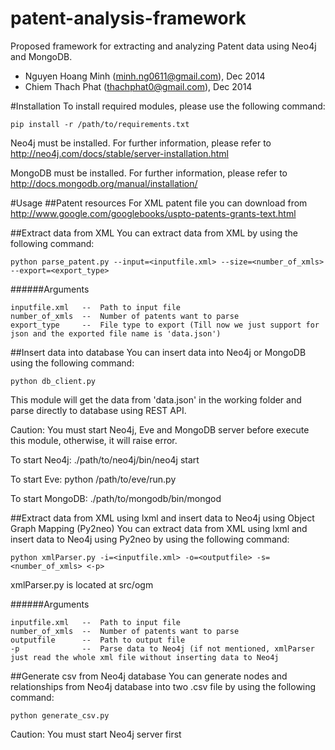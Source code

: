 patent-analysis-framework
=========================

Proposed framework for extracting and analyzing Patent data using Neo4j and MongoDB.

- Nguyen Hoang Minh (minh.ng0611@gmail.com), Dec 2014
- Chiem Thach Phat (thachphat0@gmail.com), Dec 2014

#Installation
To install required modules, please use the following command:

```pip install -r /path/to/requirements.txt```

Neo4j must be installed. For further information, please refer to http://neo4j.com/docs/stable/server-installation.html

MongoDB must be installed. For further information, please refer to http://docs.mongodb.org/manual/installation/

#Usage
##Patent resources
For XML patent file you can download from http://www.google.com/googlebooks/uspto-patents-grants-text.html

##Extract data from XML
You can extract data from XML by using the following command:

```python parse_patent.py --input=<inputfile.xml> --size=<number_of_xmls> --export=<export_type>```

######Arguments
```
inputfile.xml	--	Path to input file
number_of_xmls	--	Number of patents want to parse
export_type		--	File type to export (Till now we just support for json and the exported file name is 'data.json')
```

##Insert data into database
You can insert data into Neo4j or MongoDB using the following command:

```python db_client.py```

This module will get the data from 'data.json' in the working folder and parse directly to database using REST API.

Caution: You must start Neo4j, Eve and MongoDB server before execute this module, otherwise, it will raise error.

To start Neo4j: ./path/to/neo4j/bin/neo4j start

To start Eve: python /path/to/eve/run.py

To start MongoDB: ./path/to/mongodb/bin/mongod

##Extract data from XML using lxml and insert data to Neo4j using Object Graph Mapping (Py2neo)
You can extract data from XML using lxml and insert data to Neo4j using Py2neo by using the following command:

```python xmlParser.py -i=<inputfile.xml> -o=<outputfile> -s=<number_of_xmls> <-p>```

xmlParser.py is located at src/ogm

######Arguments
```
inputfile.xml	--	Path to input file
number_of_xmls	--	Number of patents want to parse
outputfile		--	Path to output file
-p				--	Parse data to Neo4j (if not mentioned, xmlParser just read the whole xml file without inserting data to Neo4j
```

##Generate csv from Neo4j database
You can generate nodes and relationships from Neo4j database into two .csv file by using the following command:

```python generate_csv.py```

Caution: You must start Neo4j server first

